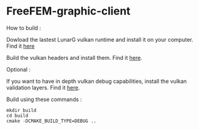 # FreeFEM-graphic-client

How to build :

  Dowload the lastest LunarG vulkan runtime and install it on your computer.
  Find it [here](https://vulkan.lunarg.com/)

  Build the vulkan headers and install them.
  Find it [here](https://github.com/KhronosGroup/Vulkan-Headers).

Optional :

  If you want to have in depth vulkan debug capabilities, install the vulkan validation layers.
  Find it [here](https://github.com/KhronosGroup/Vulkan-ValidationLayers).

  Build using these commands :
  ```
  mkdir build
  cd build
  cmake -DCMAKE_BUILD_TYPE=DEBUG ..
  ```
